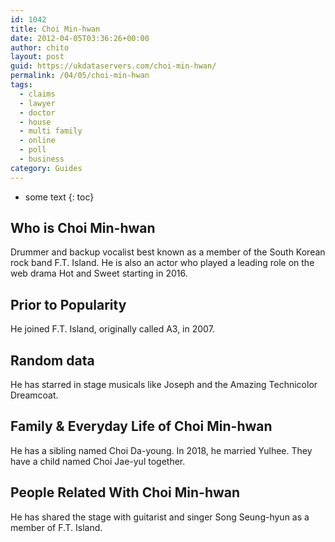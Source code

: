 ```yaml
---
id: 1042
title: Choi Min-hwan
date: 2012-04-05T03:36:26+00:00
author: chito
layout: post
guid: https://ukdataservers.com/choi-min-hwan/
permalink: /04/05/choi-min-hwan
tags:
  - claims
  - lawyer
  - doctor
  - house
  - multi family
  - online
  - poll
  - business
category: Guides
---
```


* some text
{: toc}


## Who is  Choi Min-hwan
                  
                  
                  
Drummer and backup vocalist best known as a member of the South Korean rock band F.T. Island. He is also an actor who played a leading role on the web drama Hot and Sweet starting in 2016.
                  
                
                
                
## Prior to Popularity 
                  
                  
                  
He joined F.T. Island, originally called A3, in 2007.
                  
                
                
                
## Random data 
                  
                  
                  
He has starred in stage musicals like Joseph and the Amazing Technicolor Dreamcoat. 
                  
                
                
                
## Family & Everyday Life of Choi Min-hwan
                  
                  
                  
He has a sibling named Choi Da-young. In 2018, he married Yulhee. They have a child named Choi Jae-yul together.
                  
                
                
                
## People Related With  Choi Min-hwan
                  
                  
                  
He has shared the stage with guitarist and singer Song Seung-hyun as a member of F.T. Island. 
                  
                
              
            
          
          
          
    
    
  
